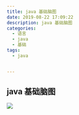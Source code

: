 ```yaml
---
title: java 基础脑图
date: 2019-08-22 17:09:22
description: java 基础脑图
categories:
  - 语言
  - java
  - 基础
tags:
  - java


---
```


## java 基础脑图

![](https://raw.githubusercontent.com/jiangwei618/note/master/assets/image/java基础脑图.md-2019-08-06-15-11-16.png)
